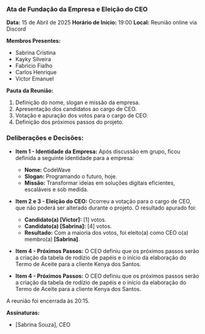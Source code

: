 
### **Ata de Fundação da Empresa e Eleição do CEO**

**Data:** 15 de Abril de 2025
**Horário de Início:** 19:00
**Local:** Reunião online via Discord

**Membros Presentes:**
* Sabrina Cristina
* Kayky Silveira
* Fabricio Fialho
* Carlos Henrique
* Victor Emanuel

**Pauta da Reunião:**
1.  Definição do nome, slogan e missão da empresa.
2.  Apresentação dos candidatos ao cargo de CEO.
3.  Votação e apuração dos votos para o cargo de CEO.
4.  Definição dos próximos passos do projeto.

### Deliberações e Decisões:

* **Item 1 - Identidade da Empresa:** Após discussão em grupo, ficou definida a seguinte identidade para a empresa:
    * **Nome:** CodeWave
    * **Slogan:** Programando o futuro, hoje.
    * **Missão:** Transformar ideias em soluções digitais eficientes, escaláveis e sob medida.

* **Item 2 e 3 - Eleição do CEO:** Ocorreu a votação para o cargo de CEO, que não poderá ser alterado durante o projeto. O resultado apurado foi:
    * **Candidato(a) [Victor]:** [1] votos.
    * **Candidato(a) [Sabrina]:** [4] votos.
    * **Resultado:** Com a maioria dos votos, foi eleito(a) como CEO o(a) membro(a) **[Sabrina]**.

* **Item 4 - Próximos Passos:** O CEO definiu que os próximos passos serão a criação da tabela de rodízio de papéis e o início da elaboração do Termo de Aceite para a cliente Kenya dos Santos.

* **Item 4 - Próximos Passos:** O CEO definiu que os próximos passos serão a criação da tabela de rodízio de papéis e o início da elaboração do Termo de Aceite para a cliente Kenya dos Santos.

A reunião foi encerrada às 20:15.

**Assinaturas:**
* [Sabrina Souza], CEO
